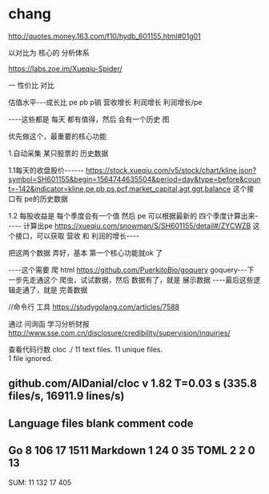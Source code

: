 # chang

http://quotes.money.163.com/f10/hydb_601155.html#01g01

以对比为 核心的 分析体系


https://labs.zoe.im/Xueqiu-Spider/ 


一 性价比 对比


估值水平---成长比
pe  pb  p销   营收增长 利润增长   利润增长/pe

----这些都是 每天 都有值得，然后 会有一个历史 图

优先做这个，最重要的核心功能




1.自动采集 某只股票的 历史数据

1.1每天的收盘股价------
https://stock.xueqiu.com/v5/stock/chart/kline.json?symbol=SH601155&begin=1564744635504&period=day&type=before&count=-142&indicator=kline,pe,pb,ps,pcf,market_capital,agt,ggt,balance
这个接口有 pe的历史数据


1.2 每股收益是 每个季度会有一个值
然后 pe 可以根据最新的 四个季度计算出来-----
计算出pe
https://xueqiu.com/snowman/S/SH601155/detail#/ZYCWZB
这个接口，可以获取 营收 和 利润的增长----

把这两个数据 弄好，基本 第一个核心功能就ok 了

----这个需要 爬 html  https://github.com/PuerkitoBio/goquery 
goquery---下一步先走通这个 爬虫，试试数据，然后 数据有了，就是 
展示数据
----最后这些逻辑走通了，就是 
完善数据



//命令行 工具
https://studygolang.com/articles/7588



通过 问询函  学习分析财报
http://www.sse.com.cn/disclosure/credibility/supervision/inquiries/




查看代码行数
cloc ./
      11 text files.
      11 unique files.                              
       1 file ignored.

github.com/AlDanial/cloc v 1.82  T=0.03 s (335.8 files/s, 16911.9 lines/s)
-------------------------------------------------------------------------------
Language                     files          blank        comment           code
-------------------------------------------------------------------------------
Go                               8            106             17            1511
Markdown                         1             24              0             35
TOML                             2              2              0             13
-------------------------------------------------------------------------------
SUM:                            11            132             17            405
















